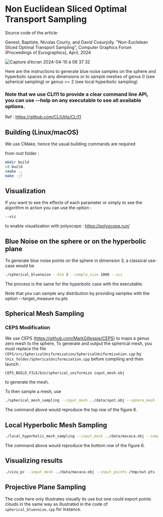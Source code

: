 # Non Euclidean Sliced Optimal Transport Sampling

Source code of the article:

Genest, Baptiste, Nicolas Courty, and David Coeurjolly. "Non-Euclidean Sliced Optimal Transport Sampling", Computer Graphics Forum (Proceedings of Eurographics), April, 2024

![Capture d’écran 2024-04-10 à 08 37 32](https://github.com/baptiste-genest/NESOTS/assets/700165/b690e08d-e999-47cc-b1b9-37cb85438906)

Here are the instructions to generate blue noise samples on the sphere and hyperbolic spaces in any dimensions or to sample meshes of genus 0 (see spherical sampling) or genus >= 2 (see local hyperbolic sampling)

### Note that we use CLI11 to provide a clear command line API, you can use --help on any executable to see all available options.
Ref : https://github.com/CLIUtils/CLI11

## Building (Linux/macOS)

We use CMake, hence the usual building commands are required

from root folder :
 ```bash
 mkdir build 
 cd build
 cmake ..
 make -j7
 ```

## Visualization

If you want to see the effects of each parameter or simply to see the algorithm in action you can use the option :
``` bash
--viz 
```

to enable visualization with polyscope : https://polyscope.run/

## Blue Noise on the sphere or on the hyperbolic plane

To generate blue noise points on the sphere in dimension 3, a classical use-case would be
```bash
./spherical_bluenoise --dim 3 --sample_size 1000 --viz 
```

The process is the same for the hyperbolic case with the executable.

Note that you can sample any distribution by providing samples with the option --target\_measure nu.pts

## Spherical Mesh Sampling
### CEPS Modification 
We use CEPS (https://github.com/MarkGillespie/CEPS) to maps a genus zero mesh to the sphere,
To generate and output the spherical mesh, you must replace the file `CEPS/src/SphericalUniformization/SphericalUniformization.cpp`
by `this_folder/SphericalUniformization.cpp` before compiling and then launch : 
```bash
CEPS_BUILD_FILE/bin/spherical_uniformize input_mesh.obj
```
to generate the mesh.

To then sample a mesh, use 
```bash
./spherical_mesh_sampling --input_mesh ../data/spot.obj --sphere_mesh ../data/spherical-spot.obj --sample_size 1000
```
The command above would reproduce the top row of the figure 6.

## Local Hyperbolic Mesh Sampling


```bash
./local_hyperbolic_mesh_sampling --input_mesh ../data/macaca.obj --sample_size 1000
```
The command above would reproduce the bottom row of the figure 6.
## Visualizing results

```bash
./vizu_pc --input_mesh ../data/macaca.obj --input_points /tmp/out.pts
```

## Projective Plane Sampling

The code here only illustrates visually its use but one could export points clouds in the same way as illustrated in the code of `spherical_bluenoise.cpp` for instance.
